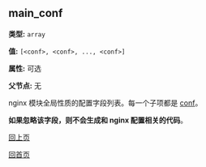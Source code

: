 main_conf
----------

**类型:** `array`

**值:** `[<conf>, <conf>, ..., <conf>]`

**属性:** 可选

**父节点:** 无

nginx 模块全局性质的配置字段列表。每一个子项都是 [conf](conf.md)。

**如果忽略该字段，则不会生成和 nginx 配置相关的代码**。

[回上页](../ngx_wizard.md)

[回首页](../../index.md)
